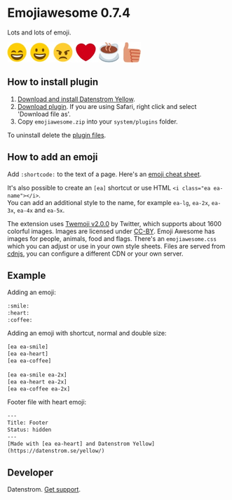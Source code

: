 Emojiawesome 0.7.4
==================
Lots and lots of emoji.

![Screenshot](emojiawesome-screenshot.jpg?raw=true)

## How to install plugin

1. [Download and install Datenstrom Yellow](https://github.com/datenstrom/yellow/).
2. [Download plugin](https://github.com/datenstrom/yellow-extensions/raw/master/zip/emojiawesome.zip). If you are using Safari, right click and select 'Download file as'.
3. Copy `emojiawesome.zip` into your `system/plugins` folder.

To uninstall delete the [plugin files](update.ini).

## How to add an emoji

Add `:shortcode:` to the text of a page. Here's an [emoji cheat sheet](http://www.emoji-cheat-sheet.com). 

It's also possible to create an `[ea]` shortcut or use HTML `<i class="ea ea-name"></i>`.  
You can add an additional style to the name, for example `ea-lg`, `ea-2x`, `ea-3x`, `ea-4x` and `ea-5x`.

The extension uses [Twemoji v2.0.0](https://github.com/twitter/twemoji) by Twitter, which supports about 1600 colorful images. Images are licensed under [CC-BY](http://creativecommons.org/licenses/by/4.0/). Emoji Awesome has images for people, animals, food and flags. There's an `emojiawesome.css` which you can adjust or use in your own style sheets. Files are served from [cdnjs](https://cdnjs.com), you can configure a different CDN or your own server.

## Example

Adding an emoji:

    :smile: 
    :heart: 
    :coffee:

Adding an emoji with shortcut, normal and double size:

    [ea ea-smile]
    [ea ea-heart]
    [ea ea-coffee]
    
    [ea ea-smile ea-2x]
    [ea ea-heart ea-2x]
    [ea ea-coffee ea-2x]

Footer file with heart emoji:

    ---
    Title: Footer
    Status: hidden
    ---
    [Made with [ea ea-heart] and Datenstrom Yellow](https://datenstrom.se/yellow/)

## Developer

Datenstrom. [Get support](https://developers.datenstrom.se/help/support).
